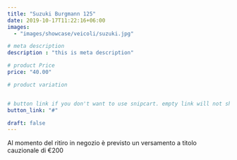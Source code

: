 ```yaml
---
title: "Suzuki Burgmann 125"
date: 2019-10-17T11:22:16+06:00
images: 
  - "images/showcase/veicoli/suzuki.jpg"

# meta description
description : "this is meta description"

# product Price
price: "40.00"

# product variation


# button link if you don't want to use snipcart. empty link will not show button
button_link: "#"

draft: false
---
```


Al momento del ritiro in negozio è previsto un versamento a titolo cauzionale di €200
